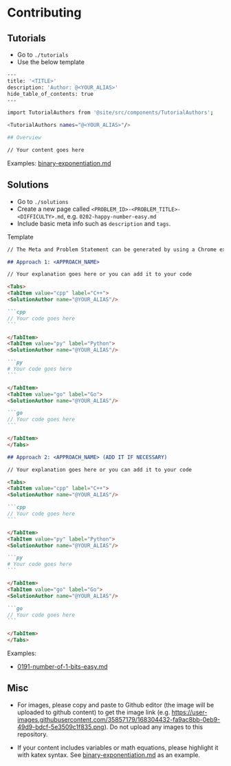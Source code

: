 # Contributing

## Tutorials

- Go to `./tutorials`
- Use the below template

```bash
---
title: '<TITLE>'
description: 'Author: @<YOUR_ALIAS>'
hide_table_of_contents: true
---

import TutorialAuthors from '@site/src/components/TutorialAuthors';

<TutorialAuthors names="@<YOUR_ALIAS>"/>

## Overview

// Your content goes here
```

Examples: [binary-exponentiation.md](https://raw.githubusercontent.com/wingkwong/leetcode-the-hard-way/main/tutorials/math/number-theory/binary-exponentiation.md)


## Solutions

- Go to `./solutions`
- Create a new page called `<PROBLEM_ID>-<PROBLEM_TITLE>-<DIFFICULTY>.md`, e.g. `0202-happy-number-easy.md`
- Include basic meta info such as `description` and `tags`. 

Template

````md
// The Meta and Problem Statement can be generated by using a Chrome extension under `converter` locally. If you do not know how to do it, leave it blank and @wingkwong will help add them.

## Approach 1: <APPROACH_NAME>

// Your explanation goes here or you can add it to your code

<Tabs>
<TabItem value="cpp" label="C++">
<SolutionAuthor name="@YOUR_ALIAS"/>

```cpp
// Your code goes here
```

</TabItem>
<TabItem value="py" label="Python">
<SolutionAuthor name="@YOUR_ALIAS"/>

```py
# Your code goes here
```

</TabItem>
<TabItem value="go" label="Go">
<SolutionAuthor name="@YOUR_ALIAS"/>

```go
// Your code goes here
```

</TabItem>
</Tabs>

## Approach 2: <APPROACH_NAME> (ADD IT IF NECESSARY)

// Your explanation goes here or you can add it to your code

<Tabs>
<TabItem value="cpp" label="C++">
<SolutionAuthor name="@YOUR_ALIAS"/>

```cpp
// Your code goes here
```

</TabItem>
<TabItem value="py" label="Python">
<SolutionAuthor name="@YOUR_ALIAS"/>

```py
# Your code goes here
```

</TabItem>
<TabItem value="go" label="Go">
<SolutionAuthor name="@YOUR_ALIAS"/>

```go
// Your code goes here
```

</TabItem>
</Tabs>
````

Examples: 

- [0191-number-of-1-bits-easy.md](https://raw.githubusercontent.com/wingkwong/leetcode-the-hard-way/main/solutions/0100-0199/0191-number-of-1-bits-easy.md)

## Misc

- For images, please copy and paste to Github editor (the image will be uploaded to github content) to get the image link (e.g. https://user-images.githubusercontent.com/35857179/168304432-fa9ac8bb-0eb9-49d9-bdcf-5e3509c1f835.png). Do not upload any images to this repository.

- If your content includes variables or math equations, please highlight it with katex syntax. See [binary-exponentiation.md](https://raw.githubusercontent.com/wingkwong/leetcode-the-hard-way/main/tutorials/math/number-theory/binary-exponentiation.md) as an example.

